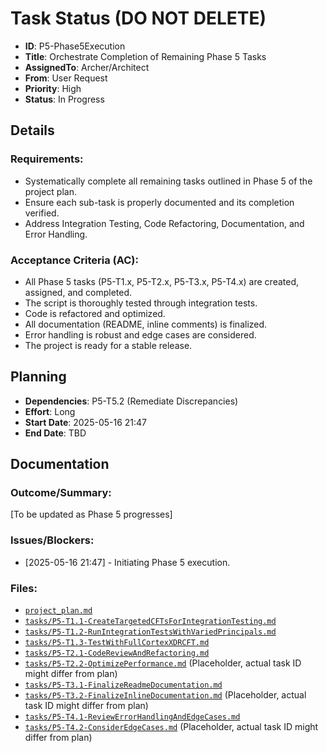# Task Status (DO NOT DELETE)
- **ID**: P5-Phase5Execution
- **Title**: Orchestrate Completion of Remaining Phase 5 Tasks
- **AssignedTo**: Archer/Architect
- **From**: User Request
- **Priority**: High
- **Status**: In Progress

## Details
### Requirements:
- Systematically complete all remaining tasks outlined in Phase 5 of the project plan.
- Ensure each sub-task is properly documented and its completion verified.
- Address Integration Testing, Code Refactoring, Documentation, and Error Handling.

### Acceptance Criteria (AC):
- All Phase 5 tasks (P5-T1.x, P5-T2.x, P5-T3.x, P5-T4.x) are created, assigned, and completed.
- The script is thoroughly tested through integration tests.
- Code is refactored and optimized.
- All documentation (README, inline comments) is finalized.
- Error handling is robust and edge cases are considered.
- The project is ready for a stable release.

## Planning
- **Dependencies**: P5-T5.2 (Remediate Discrepancies)
- **Effort**: Long
- **Start Date**: 2025-05-16 21:47
- **End Date**: TBD

## Documentation
### Outcome/Summary:
[To be updated as Phase 5 progresses]

### Issues/Blockers:
- [2025-05-16 21:47] - Initiating Phase 5 execution.

### Files:
- [`project_plan.md`](project_plan.md:1)
- [`tasks/P5-T1.1-CreateTargetedCFTsForIntegrationTesting.md`](tasks/P5-T1.1-CreateTargetedCFTsForIntegrationTesting.md:1)
- [`tasks/P5-T1.2-RunIntegrationTestsWithVariedPrincipals.md`](tasks/P5-T1.2-RunIntegrationTestsWithVariedPrincipals.md:1)
- [`tasks/P5-T1.3-TestWithFullCortexXDRCFT.md`](tasks/P5-T1.3-TestWithFullCortexXDRCFT.md:1)
- [`tasks/P5-T2.1-CodeReviewAndRefactoring.md`](tasks/P5-T2.1-CodeReviewAndRefactoring.md:1)
- [`tasks/P5-T2.2-OptimizePerformance.md`](tasks/P5-T2.2-OptimizePerformance.md:1) (Placeholder, actual task ID might differ from plan)
- [`tasks/P5-T3.1-FinalizeReadmeDocumentation.md`](tasks/P5-T3.1-FinalizeReadmeDocumentation.md:1)
- [`tasks/P5-T3.2-FinalizeInlineDocumentation.md`](tasks/P5-T3.2-FinalizeInlineDocumentation.md:1) (Placeholder, actual task ID might differ from plan)
- [`tasks/P5-T4.1-ReviewErrorHandlingAndEdgeCases.md`](tasks/P5-T4.1-ReviewErrorHandlingAndEdgeCases.md:1)
- [`tasks/P5-T4.2-ConsiderEdgeCases.md`](tasks/P5-T4.2-ConsiderEdgeCases.md:1) (Placeholder, actual task ID might differ from plan)